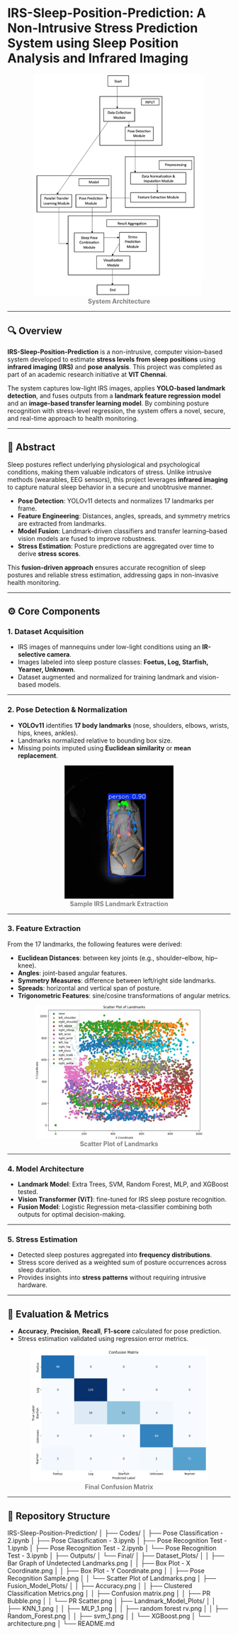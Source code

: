 # IRS-Sleep-Position-Prediction: A Non-Intrusive Stress Prediction System using Sleep Position Analysis and Infrared Imaging

<p align="center">
  <img src="./architecture.png" alt="IRS-Sleep-Position-Prediction Architecture" height="500">
  <br>
  <span style="font-size: 14px; color: gray;"><b>System Architecture</b></span>
</p>

---

## 🔍 Overview

**IRS-Sleep-Position-Prediction** is a non-intrusive, computer vision–based system developed to estimate **stress levels from sleep positions** using **infrared imaging (IRS)** and **pose analysis**. This project was completed as part of an academic research initiative at **VIT Chennai**.

The system captures low-light IRS images, applies **YOLO-based landmark detection**, and fuses outputs from a **landmark feature regression model** and an **image-based transfer learning model**. By combining posture recognition with stress-level regression, the system offers a novel, secure, and real-time approach to health monitoring.

---

## 📜 Abstract

Sleep postures reflect underlying physiological and psychological conditions, making them valuable indicators of stress. Unlike intrusive methods (wearables, EEG sensors), this project leverages **infrared imaging** to capture natural sleep behavior in a secure and unobtrusive manner.

- **Pose Detection**: YOLOv11 detects and normalizes 17 landmarks per frame.  
- **Feature Engineering**: Distances, angles, spreads, and symmetry metrics are extracted from landmarks.  
- **Model Fusion**: Landmark-driven classifiers and transfer learning–based vision models are fused to improve robustness.  
- **Stress Estimation**: Posture predictions are aggregated over time to derive **stress scores**.  

This **fusion-driven approach** ensures accurate recognition of sleep postures and reliable stress estimation, addressing gaps in non-invasive health monitoring.

---

## ⚙️ Core Components

### 1. Dataset Acquisition
- IRS images of mannequins under low-light conditions using an **IR-selective camera**.  
- Images labeled into sleep posture classes: **Foetus, Log, Starfish, Yearner, Unknown**.  
- Dataset augmented and normalized for training landmark and vision-based models.

---

### 2. Pose Detection & Normalization
- **YOLOv11** identifies **17 body landmarks** (nose, shoulders, elbows, wrists, hips, knees, ankles).  
- Landmarks normalized relative to bounding box size.  
- Missing points imputed using **Euclidean similarity** or **mean replacement**.

<p align="center">
  <img src="./Outputs/Dataset_Plots/Pose Recognition Sample.png" alt="Sample IRS Landmark Detection" height="300">
  <br>
  <span style="font-size: 14px; color: gray;"><b>Sample IRS Landmark Extraction</b></span>
</p>

---

### 3. Feature Extraction
From the 17 landmarks, the following features were derived:
- **Euclidean Distances**: between key joints (e.g., shoulder–elbow, hip–knee).  
- **Angles**: joint-based angular features.  
- **Symmetry Measures**: difference between left/right side landmarks.  
- **Spreads**: horizontal and vertical span of posture.  
- **Trigonometric Features**: sine/cosine transformations of angular metrics.

<p align="center">
  <img src="./Outputs/Dataset_Plots/Scatter Plot of Landmarks.png" alt="Scatter Plot of Landmark Features" height="300">
  <br>
  <span style="font-size: 14px; color: gray;"><b>Scatter Plot of Landmarks</b></span>
</p>

---

### 4. Model Architecture
- **Landmark Model**: Extra Trees, SVM, Random Forest, MLP, and XGBoost tested.  
- **Vision Transformer (ViT)**: fine-tuned for IRS sleep posture recognition.  
- **Fusion Model**: Logistic Regression meta-classifier combining both outputs for optimal decision-making.  

---

### 5. Stress Estimation
- Detected sleep postures aggregated into **frequency distributions**.  
- Stress score derived as a weighted sum of posture occurrences across sleep duration.  
- Provides insights into **stress patterns** without requiring intrusive hardware.

---

## 🧪 Evaluation & Metrics

- **Accuracy**, **Precision**, **Recall**, **F1-score** calculated for pose prediction.  
- Stress estimation validated using regression error metrics.  

<p align="center">
  <img src="./Outputs/Fusion_Model_Plots/Confusion matrix.png" alt="Confusion Matrix" height="300">
  <br>
  <span style="font-size: 14px; color: gray;"><b>Final Confusion Matrix</b></span>
</p>

---

## 📂 Repository Structure
IRS-Sleep-Position-Prediction/
│
├── Codes/
│ ├── Pose Classification - 2.ipynb
│ ├── Pose Classification - 3.ipynb
│ ├── Pose Recognition Test - 1.ipynb
│ ├── Pose Recognition Test - 2.ipynb
│ └── Pose Recognition Test - 3.ipynb
│
├── Outputs/
│ └── Final/
│ ├── Dataset_Plots/
│ │ ├── Bar Graph of Undetected Landmarks.png
│ │ ├── Box Plot - X Coordinate.png
│ │ ├── Box Plot - Y Coordinate.png
│ │ ├── Pose Recognition Sample.png
│ │ └── Scatter Plot of Landmarks.png
│ ├── Fusion_Model_Plots/
│ │ ├── Accuracy.png
│ │ ├── Clustered Classification Metrics.png
│ │ ├── Confusion matrix.png
│ │ ├── PR Bubble.png
│ │ └── PR Scatter.png
│ ├── Landmark_Model_Plots/
│ │ ├── KNN_1.png
│ │ ├── MLP_1.png
│ │ ├── random forest rv.png
│ │ ├── Random_Forest.png
│ │ ├── svm_1.png
│ │ └── XGBoost.png
│ └── architecture.png
│
└── README.md
